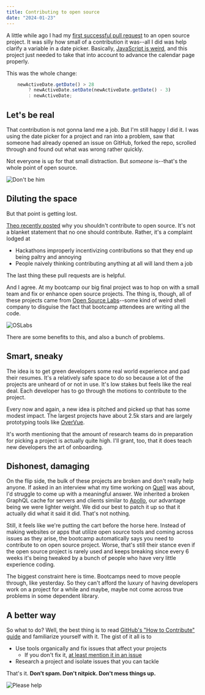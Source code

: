 ```yaml
---
title: Contributing to open source 
date: "2024-01-23"
---
```


A little while ago I had my [first successful pull request](https://github.com/mskocik/svelty-picker/pull/147/commits/e967c10fbb2a2c8352eb90551a363b97a29d533e) to an open source project. It was silly how small of a contribution it was--all I did was help clarify a variable in a date picker. Basically, [JavaScript is weird](https://github.com/denysdovhan/wtfjs?tab=readme-ov-file#what-the-fck-javascript), and this project just needed to take that into account to advance the calendar page properly.

This was the whole change:

```js
    newActiveDate.getDate() > 28 
        ? newActiveDate.setDate(newActiveDate.getDate() - 3)
        : newActiveDate;
```

## Let's be real

That contribution is not gonna land me a job. But I'm still happy I did it. I was using the date picker for a project and ran into a problem, saw that someone had already opened an issue on GitHub, forked the repo, scrolled through and found out what was wrong rather quickly.

Not everyone is up for that small distraction. But *someone* is--that's the whole point of open source.

![Don't be him](https://miro.medium.com/v2/resize:fit:1018/1*p8p2T0cg5pFkxXpVogrXaw.jpeg "Chad")

## Diluting the space

But that point is getting lost.

[Theo recently posted](https://www.youtube.com/watch?v=5nY_cy8zcO4) why you shouldn't contribute to open source. It's not a blanket statement that no one should contribute. Rather, it's a complaint lodged at

- Hackathons improperly incentivizing contributions so that they end up being paltry and annoying
- People naively thinking contributing anything at all will land them a job

The last thing these pull requests are is helpful.

And I agree. At my bootcamp our big final project was to hop on with a small team and fix or enhance open source projects. The thing is, though, all of these projects came from [Open Source Labs](https://www.youtube.com/watch?v=5nY_cy8zcO4)--some kind of weird shell company to disguise the fact that bootcamp attendees are writing all the code.

![OSLabs](https://habrastorage.org/getpro/habr/upload_files/0f0/3cc/0e7/0f03cc0e756167009b82bd3c5fdcdb4a.jpg "For developers, developers, developers")

There are some benefits to this, and also a bunch of problems.

## Smart, sneaky

The idea is to get green developers some real world experience and pad their resumes. It's a relatively safe space to do so because a lot of the projects are unheard of or not in use. It's low stakes but feels like the real deal. Each developer has to go through the motions to contribute to the project.

Every now and again, a new idea is pitched and picked up that has some modest impact. The largest projects have about 2.5k stars and are largely prototyping tools like [OverVue](https://www.overvue.org/).

It's worth mentioning that the amount of research teams do in preparation for picking a project is actually quite high. I'll grant, too, that it does teach new developers the art of onboarding.

## Dishonest, damaging

On the flip side, the bulk of these projects are broken and don't really help anyone. If asked in an interview what my time working on [Quell](https://www.quell.dev/) was about, I'd struggle to come up with a meaningful answer. We inherited a broken GraphQL cache for servers and clients similar to [Apollo](https://www.apollographql.com/), our advantage being we were lighter weight. We did our best to patch it up so that it actually did what it said it did. That's not nothing.

Still, it feels like we're putting the cart before the horse here. Instead of making websites or apps that utilize open source tools and coming across issues as they arise, the bootcamp automatically says you need to contribute to on open source project. Worse, that's still their stance even if the open source project is rarely used and keeps breaking since every 6 weeks it's being tweaked by a bunch of people who have very little experience coding.

The biggest constraint here is time. Bootcamps need to move people through, like yesterday. So they can't afford the luxury of having developers work on a project for a while and maybe, maybe not come across true problems in some dependent library.

## A better way

So what to do? Well, the best thing is to read [GitHub's "How to Contribute" guide](https://opensource.guide/how-to-contribute/) and familiarize yourself with it. The gist of it all is to

- Use tools organically and fix issues that affect your projects
  - If you don't fix it, [at least mention it in an issue](https://github.com/skeletonlabs/skeleton/issues/2297)
- Research a project and isolate issues that you can tackle

That's it. **Don't spam. Don't nitpick. Don't mess things up.**

![Please help](https://i.pinimg.com/736x/9e/77/4a/9e774a4d191b645966234b94f33a45c8.jpg "Be a Buddy")
